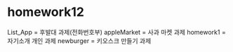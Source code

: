 # homework12
List_App = 후발대 과제(전화번호부)
appleMarket = 사과 마켓 과제
homework1 = 자기소개 개인 과제
newburger = 키오스크 만들기 과제
